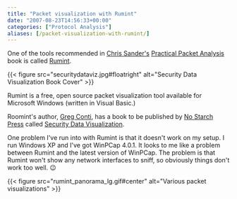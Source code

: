 ```yaml
---
title: "Packet visualization with Rumint"
date: "2007-08-23T14:56:33+00:00"
categories: ["Protocol Analysis"]
aliases: [/packet-visualization-with-rumint/]
---
```


One of the tools recommended in [Chris Sander's](http://www.chrissanders.org/) [Practical Packet Analysis](https://www.nostarch.com/packet2.htm) book is called [Rumint](http://www.rumint.org/).

{{< figure src="securitydataviz.jpg#floatright" alt="Security Data Visualization Book Cover" >}}

Rumint is a free, open source packet visualization tool available for Microsoft Windows (written in Visual Basic.)

Roomint's author, [Greg Conti](http://www.rumint.org/gregconti/), has a book to be published by [No Starch Press](http://nostarch.com/) called [Security Data Visualization](http://nostarch.com/securityvisualization.htm).

One problem I've run into with Rumint is that it doesn't work on my setup. I run Windows XP and I've got WinPCap 4.0.1. It looks to me like a problem between Rumint and the latest version of WinPCap. The problem is that Rumint won't show any network interfaces to sniff, so obviously things don't work too well. :wink:

{{< figure src="rumint_panorama_lg.gif#center" alt="Various packet visualizations" >}}
